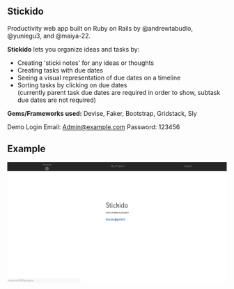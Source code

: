 ## Stickido
Productivity web app built on Ruby on Rails by @andrewtabudlo, @yuniegu3, and @maiya-22.

__Stickido__ lets you organize ideas and tasks by:

* Creating 'sticki notes' for any ideas or thoughts
* Creating tasks with due dates
* Seeing a visual representation of due dates on a timeline
* Sorting tasks by clicking on due dates  
(currently parent task due dates are required in order to show, subtask due dates are not required)

**Gems/Frameworks used:** Devise, Faker, Bootstrap, Gridstack, Sly 

Demo Login
Email: Admin@example.com
Password: 123456

## Example
![alt text](example/stickido.gif "Stickido example")
